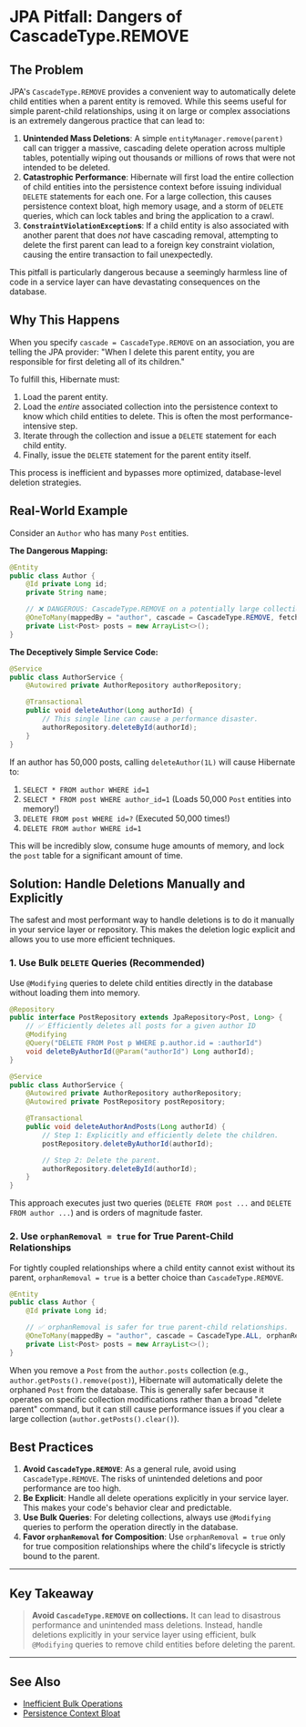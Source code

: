 # JPA Pitfall: Dangers of CascadeType.REMOVE

## The Problem

JPA's `CascadeType.REMOVE` provides a convenient way to automatically delete child entities when a parent entity is removed. While this seems useful for simple parent-child relationships, using it on large or complex associations is an extremely dangerous practice that can lead to:

1.  **Unintended Mass Deletions**: A simple `entityManager.remove(parent)` call can trigger a massive, cascading delete operation across multiple tables, potentially wiping out thousands or millions of rows that were not intended to be deleted.
2.  **Catastrophic Performance**: Hibernate will first load the entire collection of child entities into the persistence context before issuing individual `DELETE` statements for each one. For a large collection, this causes persistence context bloat, high memory usage, and a storm of `DELETE` queries, which can lock tables and bring the application to a crawl.
3.  **`ConstraintViolationException`s**: If a child entity is also associated with another parent that does *not* have cascading removal, attempting to delete the first parent can lead to a foreign key constraint violation, causing the entire transaction to fail unexpectedly.

This pitfall is particularly dangerous because a seemingly harmless line of code in a service layer can have devastating consequences on the database.

## Why This Happens

When you specify `cascade = CascadeType.REMOVE` on an association, you are telling the JPA provider: "When I delete this parent entity, you are responsible for first deleting all of its children."

To fulfill this, Hibernate must:
1.  Load the parent entity.
2.  Load the *entire* associated collection into the persistence context to know which child entities to delete. This is often the most performance-intensive step.
3.  Iterate through the collection and issue a `DELETE` statement for each child entity.
4.  Finally, issue the `DELETE` statement for the parent entity itself.

This process is inefficient and bypasses more optimized, database-level deletion strategies.

## Real-World Example

Consider an `Author` who has many `Post` entities.

**The Dangerous Mapping:**
```java
@Entity
public class Author {
    @Id private Long id;
    private String name;

    // ❌ DANGEROUS: CascadeType.REMOVE on a potentially large collection
    @OneToMany(mappedBy = "author", cascade = CascadeType.REMOVE, fetch = FetchType.LAZY)
    private List<Post> posts = new ArrayList<>();
}
```

**The Deceptively Simple Service Code:**
```java
@Service
public class AuthorService {
    @Autowired private AuthorRepository authorRepository;

    @Transactional
    public void deleteAuthor(Long authorId) {
        // This single line can cause a performance disaster.
        authorRepository.deleteById(authorId);
    }
}
```
If an author has 50,000 posts, calling `deleteAuthor(1L)` will cause Hibernate to:
1.  `SELECT * FROM author WHERE id=1`
2.  `SELECT * FROM post WHERE author_id=1` (Loads 50,000 `Post` entities into memory!)
3.  `DELETE FROM post WHERE id=?` (Executed 50,000 times!)
4.  `DELETE FROM author WHERE id=1`

This will be incredibly slow, consume huge amounts of memory, and lock the `post` table for a significant amount of time.

## Solution: Handle Deletions Manually and Explicitly

The safest and most performant way to handle deletions is to do it manually in your service layer or repository. This makes the deletion logic explicit and allows you to use more efficient techniques.

### 1. Use Bulk `DELETE` Queries (Recommended)

Use `@Modifying` queries to delete child entities directly in the database without loading them into memory.

```java
@Repository
public interface PostRepository extends JpaRepository<Post, Long> {
    // ✅ Efficiently deletes all posts for a given author ID
    @Modifying
    @Query("DELETE FROM Post p WHERE p.author.id = :authorId")
    void deleteByAuthorId(@Param("authorId") Long authorId);
}

@Service
public class AuthorService {
    @Autowired private AuthorRepository authorRepository;
    @Autowired private PostRepository postRepository;

    @Transactional
    public void deleteAuthorAndPosts(Long authorId) {
        // Step 1: Explicitly and efficiently delete the children.
        postRepository.deleteByAuthorId(authorId);

        // Step 2: Delete the parent.
        authorRepository.deleteById(authorId);
    }
}
```
This approach executes just two queries (`DELETE FROM post ...` and `DELETE FROM author ...`) and is orders of magnitude faster.

### 2. Use `orphanRemoval = true` for True Parent-Child Relationships

For tightly coupled relationships where a child entity cannot exist without its parent, `orphanRemoval = true` is a better choice than `CascadeType.REMOVE`.

```java
@Entity
public class Author {
    @Id private Long id;

    // ✅ orphanRemoval is safer for true parent-child relationships.
    @OneToMany(mappedBy = "author", cascade = CascadeType.ALL, orphanRemoval = true)
    private List<Post> posts = new ArrayList<>();
}
```
When you remove a `Post` from the `author.posts` collection (e.g., `author.getPosts().remove(post)`), Hibernate will automatically delete the orphaned `Post` from the database. This is generally safer because it operates on specific collection modifications rather than a broad "delete parent" command, but it can still cause performance issues if you clear a large collection (`author.getPosts().clear()`).

## Best Practices

1.  **Avoid `CascadeType.REMOVE`**: As a general rule, avoid using `CascadeType.REMOVE`. The risks of unintended deletions and poor performance are too high.
2.  **Be Explicit**: Handle all delete operations explicitly in your service layer. This makes your code's behavior clear and predictable.
3.  **Use Bulk Queries**: For deleting collections, always use `@Modifying` queries to perform the operation directly in the database.
4.  **Favor `orphanRemoval` for Composition**: Use `orphanRemoval = true` only for true composition relationships where the child's lifecycle is strictly bound to the parent.

---

## Key Takeaway

> **Avoid `CascadeType.REMOVE` on collections.** It can lead to disastrous performance and unintended mass deletions. Instead, handle deletions explicitly in your service layer using efficient, bulk `@Modifying` queries to remove child entities before deleting the parent.

---

## See Also

-   [Inefficient Bulk Operations](./jpa_inefficient_bulk_operations.md)
-   [Persistence Context Bloat](./jpa_persistence_context_bloat.md)
